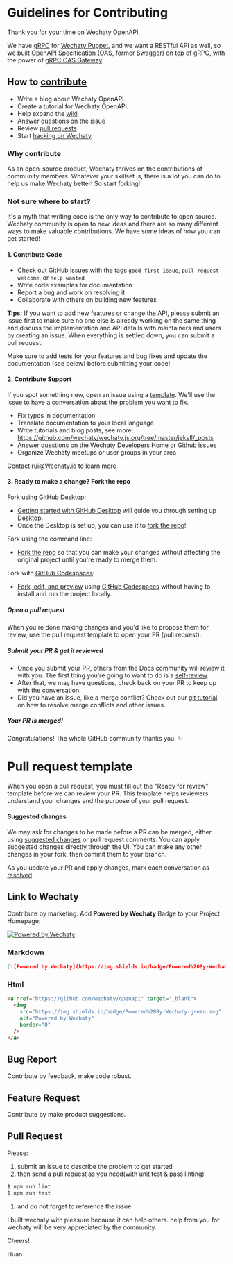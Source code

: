 # Guidelines for Contributing

Thank you for your time on Wechaty OpenAPI.

We have [gRPC](https://github.com/wechaty/grpc) for [Wechaty Puppet](https://github.com/wechaty/wechaty-puppet), and we want a RESTful API as well, so we built [OpenAPI Specification](https://www.openapis.org/) (OAS, former [Swagger](https://swagger.io/)) on top of gRPC, with the power of [gRPC OAS Gateway](https://github.com/grpc-ecosystem/grpc-gateway).

## How to [contribute](https://github.com/wechaty/openapi/blob/master/CONTRIBUTING.md)

- Write a blog about Wechaty OpenAPI.
- Create a tutorial for Wechaty OpenAPI.
- Help expand the [wiki](https://github.com/wechaty/openapi/wiki)
- Answer questions on the [issue](https://github.com/wechaty/openapi/issues)
- Review [pull requests](https://github.com/wechaty/openapi/pulls)
- Start [hacking on Wechaty](https://github.com/wechaty/openapi/blob/master/CONTRIBUTING.md)

### Why contribute

As an open-source product, Wechaty thrives on the contributions of community members. Whatever your skillset is, there is a lot you can do to help us make Wechaty better!
So start forking!

### Not sure where to start?

It's a myth that writing code is the only way to contribute to open source. Wechaty community is open to new ideas and there are so many different ways to make valuable contributions. We have some ideas of how you can get started!

#### 1. Contribute Code

- Check out GitHub issues with the tags `good first issue`, `pull request welcome`, or `help wanted`
- Write code examples for documentation
- Report a bug and work on resolving it
- Collaborate with others on building new features

**Tips:**
If you want to add new features or change the API, please submit an issue first to make sure no one else is already working on the same thing and discuss the implementation and API details with maintainers and users by creating an issue. When everything is settled down, you can submit a pull request.

Make sure to add tests for your features and bug fixes and update the documentation (see below) before submitting your code!

#### 2. Contribute Support

If you spot something new, open an issue using a [template](https://github.com/wechaty/openapi/issues/new/choose). We'll use the issue to have a conversation about the problem you want to fix.

- Fix typos in documentation
- Translate documentation to your local language
- Write tutorials and blog posts, see more: https://github.com/wechaty/wechaty.js.org/tree/master/jekyll/_posts
- Answer questions on the Wechaty Developers Home or Github issues
- Organize Wechaty meetups or user groups in your area

Contact rui@Wechaty.io to learn more

#### 3. Ready to make a change? Fork the repo

Fork using GitHub Desktop:

- [Getting started with GitHub Desktop](https://docs.github.com/en/desktop/installing-and-configuring-github-desktop/getting-started-with-github-desktop) will guide you through setting up Desktop.
- Once the Desktop is set up, you can use it to [fork the repo](https://docs.github.com/en/desktop/contributing-and-collaborating-using-github-desktop/cloning-and-forking-repositories-from-github-desktop)!

Fork using the command line:

- [Fork the repo](https://docs.github.com/en/github/getting-started-with-github/fork-a-repo#fork-an-example-repository) so that you can make your changes without affecting the original project until you're ready to merge them.

Fork with [GitHub Codespaces](https://github.com/features/codespaces):

- [Fork, edit, and preview](https://docs.github.com/en/free-pro-team@latest/github/developing-online-with-codespaces/creating-a-codespace) using [GitHub Codespaces](https://github.com/features/codespaces) without having to install and run the project locally.

##### Open a pull request

When you're done making changes and you'd like to propose them for review, use the pull request template to open your PR (pull request).

##### Submit your PR & get it reviewed

- Once you submit your PR, others from the Docs community will review it with you. The first thing you're going to want to do is a [self-review](#self-review).
- After that, we may have questions, check back on your PR to keep up with the conversation.
- Did you have an issue, like a merge conflict? Check out our [git tutorial](https://lab.github.com/githubtraining/managing-merge-conflicts) on how to resolve merge conflicts and other issues.

##### Your PR is merged!

Congratulations! The whole GitHub community thanks you. :sparkles:

# Pull request template

When you open a pull request, you must fill out the "Ready for review" template before we can review your PR. This template helps reviewers understand your changes and the purpose of your pull request.

#### Suggested changes

We may ask for changes to be made before a PR can be merged, either using [suggested changes](https://docs.github.com/en/github/collaborating-with-issues-and-pull-requests/incorporating-feedback-in-your-pull-request) or pull request comments. You can apply suggested changes directly through the UI. You can make any other changes in your fork, then commit them to your branch.

As you update your PR and apply changes, mark each conversation as [resolved](https://docs.github.com/en/github/collaborating-with-issues-and-pull-requests/commenting-on-a-pull-request#resolving-conversations).

## Link to Wechaty

Contribute by marketing: Add **Powered by Wechaty** Badge to your Project Homepage:

[![Powered by Wechaty](https://img.shields.io/badge/Powered%20By-Wechaty-green.svg)](https://github.com/wechaty/openapi)

### Markdown

```markdown
[![Powered by Wechaty](https://img.shields.io/badge/Powered%20By-Wechaty-green.svg)](https://github.com/wechaty/openapi)
```

### Html

```html
<a href="https://github.com/wechaty/openapi" target="_blank">
  <img
    src="https://img.shields.io/badge/Powered%20By-Wechaty-green.svg"
    alt="Powered by Wechaty"
    border="0"
  />
</a>
```

## Bug Report

Contribute by feedback, make code robust.

## Feature Request

Contribute by make product suggestions.

## Pull Request

Please:

1. submit an issue to describe the problem to get started
1. then send a pull request as you need(with unit test & pass linting)

```bash
$ npm run lint
$ npm run test
```

1. and do not forget to reference the issue

I built wechaty with pleasure because it can help others. help from you for wechaty will be very appreciated by the community.

Cheers!

Huan

